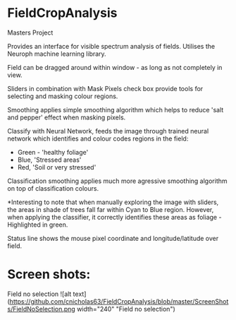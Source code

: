 # FieldCropAnalysis
Masters Project

Provides an interface for visible spectrum analysis of fields. Utilises the Neuroph machine learning library.

Field can be dragged around within window - as long as not completely in view.

Sliders in combination with Mask Pixels check box provide tools for selecting and masking colour regions.

Smoothing applies simple smoothing algorithm which helps to reduce 'salt and pepper' effect when masking pixels.

Classify with Neural Network, feeds the image through trained neural network which identifies and colour codes
regions in the field:

* Green - 'healthy foliage'
* Blue, 'Stressed areas'
* Red, 'Soil or very stressed'

Classification smoothing applies much more agressive smoothing algorithm on top of classification colours.

*Interesting to note that when manually exploring the image with sliders, 
the areas in shade of trees fall far within Cyan to Blue region.
However, when applying the classifier, it correctly identifies these areas as foliage - 
Highlighted in green.

Status line shows the mouse pixel coordinate and longitude/latitude over field.

# Screen shots:
Field no selection
![alt text](https://github.com/cnicholas63/FieldCropAnalysis/blob/master/ScreenShots/FieldNoSelection.png width="240" "Field no selection")

